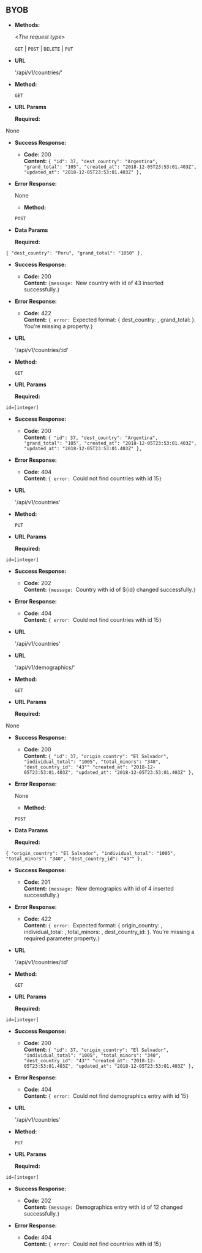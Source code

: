 
**BYOB**
----

* **Methods:**
  
  <_The request type_>

  `GET` | `POST` | `DELETE` | `PUT`
  

* **URL**

  '/api/v1/countries/'

* **Method:**

  `GET`
  
*  **URL Params**

   **Required:**
 
  None

* **Success Response:**

  * **Code:** 200 <br />
    **Content:** 
    `{
        "id": 37,
        "dest_country": "Argentina",
        "grand_total": "105",
        "created_at": "2018-12-05T23:53:01.403Z",
        "updated_at": "2018-12-05T23:53:01.403Z"
    },`
 
* **Error Response:**

  None

  * **Method:**

  `POST`
  
*  **Data Params**

   **Required:**
 
  `{
      "dest_country": "Peru",
      "grand_total": "1050"
  },`


* **Success Response:**

  * **Code:** 200 <br />
    **Content:** 
    `{message: `New country with id of 43 inserted successfully.`}`
 
* **Error Response:**

  * **Code:** 422 <br />
    **Content:** `{ error: `Expected format: { dest_country: <String>, grand_total: <Number> }. You're missing a property.`}`


* **URL**

  '/api/v1/countries/:id'

* **Method:**

  `GET`
  
*  **URL Params**

   **Required:**
 
  `id=[integer]`


* **Success Response:**

  * **Code:** 200 <br />
    **Content:** 
    `{
        "id": 37,
        "dest_country": "Argentina",
        "grand_total": "105",
        "created_at": "2018-12-05T23:53:01.403Z",
        "updated_at": "2018-12-05T23:53:01.403Z"
    },`
 
* **Error Response:**

  * **Code:** 404 <br />
    **Content:** `{ error: `Could not find countries with id 15`}`

* **URL**

  '/api/v1/countries'

* **Method:**

  `PUT`
  
*  **URL Params**

   **Required:**
 
  `id=[integer]`


* **Success Response:**

  * **Code:** 202 <br />
    **Content:** 
    `{message: `Country with id of ${id} changed successfully.`}`
 
* **Error Response:**

  * **Code:** 404 <br />
    **Content:** `{ error: `Could not find countries with id 15`}`

* **URL**

  '/api/v1/countries'


* **URL**

  '/api/v1/demographics/'

* **Method:**

  `GET`
  
*  **URL Params**

   **Required:**
 
  None

* **Success Response:**

  * **Code:** 200 <br />
    **Content:** 
    `{
        "id": 37,
        "origin_country": "El Salvador",
        "individual_total": "1005",
        "total_minors": "340",
        "dest_country_id": "43""
        "created_at": "2018-12-05T23:53:01.403Z",
        "updated_at": "2018-12-05T23:53:01.403Z"
    },`
 
* **Error Response:**

  None

  * **Method:**

  `POST`
  
*  **Data Params**

   **Required:**
 
  `{
      "origin_country": "El Salvador",
      "individual_total": "1005",
      "total_minors": "340",
      "dest_country_id": "43""
  },`


* **Success Response:**

  * **Code:** 201 <br />
    **Content:** 
    `{message: `New demograpics with id of 4 inserted successfully.`}`
 
* **Error Response:**

  * **Code:** 422 <br />
    **Content:** `{ error: `Expected format: { origin_country: <String>, individual_total: <String>, total_minors: <String>, dest_country_id: <String> }. You're missing a required parameter property.`}`


* **URL**

  '/api/v1/countries/:id'

* **Method:**

  `GET`
  
*  **URL Params**

   **Required:**
 
  `id=[integer]`


* **Success Response:**

  * **Code:** 200 <br />
    **Content:** 
    `{
        "id": 37,
        "origin_country": "El Salvador",
        "individual_total": "1005",
        "total_minors": "340",
        "dest_country_id": "43""
        "created_at": "2018-12-05T23:53:01.403Z",
        "updated_at": "2018-12-05T23:53:01.403Z"
    },`
 
* **Error Response:**

  * **Code:** 404 <br />
    **Content:** `{ error: `Could not find demographics entry with id 15`}`

* **URL**

  '/api/v1/countries'

* **Method:**

  `PUT`
  
*  **URL Params**

   **Required:**
 
  `id=[integer]`


* **Success Response:**

  * **Code:** 202 <br />
    **Content:** 
    `{message: `Demographics entry with id of 12 changed successfully.`}`
 
* **Error Response:**

  * **Code:** 404 <br />
    **Content:** `{ error: `Could not find countries with id 15`}`


